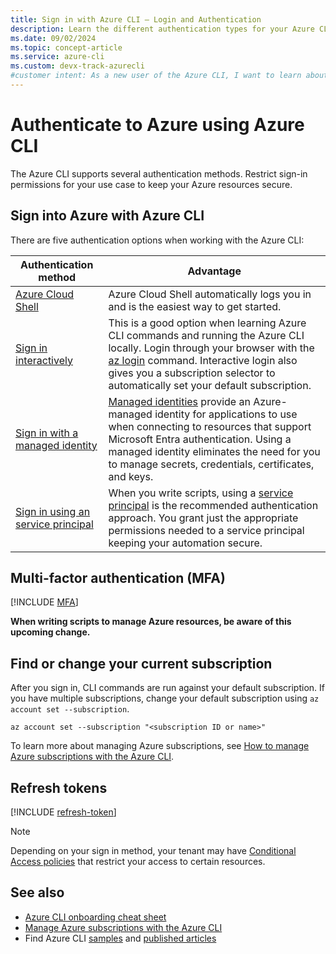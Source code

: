 ```yaml
---
title: Sign in with Azure CLI — Login and Authentication
description: Learn the different authentication types for your Azure CLI login — sign in with Azure CLI automatically, locally, or interactively using the az login command.
ms.date: 09/02/2024
ms.topic: concept-article
ms.service: azure-cli
ms.custom: devx-track-azurecli
#customer intent: As a new user of the Azure CLI, I want to learn about the different authentication methods I can use to sign into Azure.
---
```


# Authenticate to Azure using Azure CLI

The Azure CLI supports several authentication methods. Restrict sign-in permissions for your use case to keep your Azure resources secure.

## Sign into Azure with Azure CLI

There are five authentication options when working with the Azure CLI:

| Authentication method | Advantage |
|-|-|
| [Azure Cloud Shell](/azure/cloud-shell/overview) | Azure Cloud Shell automatically logs you in and is the easiest way to get started.
| [Sign in interactively](./authenticate-azure-cli-interactively.md) | This is a good option when learning Azure CLI commands and running the Azure CLI locally. Login through your browser with the [az login](/cli/azure/reference-index#az-login) command. Interactive login also gives you a subscription selector to automatically set your default subscription.
| [Sign in with a managed identity](./authenticate-azure-cli-managed-identity.md) | [Managed identities](/entra/identity/managed-identities-azure-resources/overview) provide an Azure-managed identity for applications to use when connecting to resources that support Microsoft Entra authentication. Using a managed identity eliminates the need for you to manage secrets, credentials, certificates, and keys.
| [Sign in using an service principal](./authenticate-azure-cli-service-principal.md) | When you write scripts, using a [service principal](/entra/identity-platform/app-objects-and-service-principals) is the recommended authentication approach. You grant just the appropriate permissions needed to a service principal keeping your automation secure.

## Multi-factor authentication (MFA)

[!INCLUDE [MFA](includes/multifactor-authentication.md)]

**When writing scripts to manage Azure resources, be aware of this upcoming change.**

## Find or change your current subscription

After you sign in, CLI commands are run against your default subscription. If you have multiple subscriptions, change your default subscription using `az account set --subscription`.

```azurecli-interactive
az account set --subscription "<subscription ID or name>"
```

To learn more about managing Azure subscriptions, see [How to manage Azure subscriptions with the Azure CLI](./manage-azure-subscriptions-azure-cli.md).

## Refresh tokens

[!INCLUDE [refresh-token](includes/refresh-token.md)]

> [!NOTE]
> Depending on your sign in method, your tenant may have [Conditional Access policies](/entra/identity/conditional-access/overview) that restrict your access to certain resources.

## See also

* [Azure CLI onboarding cheat sheet](./cheat-sheet-onboarding.md)
* [Manage Azure subscriptions with the Azure CLI](./manage-azure-subscriptions-azure-cli.md)
* Find Azure CLI [samples](./samples-index.md) and [published articles](./reference-docs-index.md)
